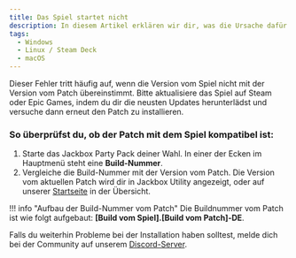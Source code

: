 ```yaml
---
title: Das Spiel startet nicht
description: In diesem Artikel erklären wir dir, was die Ursache dafür sein kann, dass das Spiel nicht startet.
tags:
  - Windows
  - Linux / Steam Deck
  - macOS
---
```


Dieser Fehler tritt häufig auf, wenn die Version vom Spiel nicht mit der Version vom Patch übereinstimmt. Bitte aktualisiere das Spiel auf Steam oder Epic Games, indem du dir die neusten Updates herunterlädst und versuche dann erneut den Patch zu installieren.

### So überprüfst du, ob der Patch mit dem Spiel kompatibel ist:
1. Starte das Jackbox Party Pack deiner Wahl. In einer der Ecken im Hauptmenü steht eine **Build-Nummer**.
2. Vergleiche die Build-Nummer mit der Version vom Patch. Die Version vom aktuellen Patch wird dir in Jackbox Utility angezeigt, oder auf unserer [Startseite](https://jackboxpatch.de/index.html#games) in der Übersicht.

!!! info "Aufbau der Build-Nummer vom Patch"
    Die Buildnummer vom Patch ist wie folgt aufgebaut: **[Build vom Spiel].[Build vom Patch]-DE**.

Falls du weiterhin Probleme bei der Installation haben solltest, melde dich bei der Community auf unserem [Discord-Server](https://discord.gg/vGcu9HWde4).